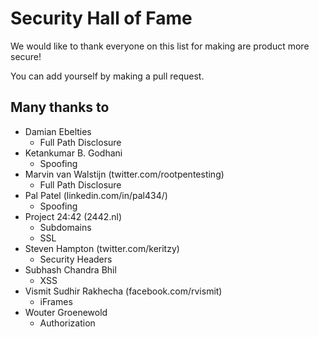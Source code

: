 # Security Hall of Fame
We would like to thank everyone on this list for making are product more secure!

You can add yourself by making a pull request.

## Many thanks to

 * Damian Ebelties
   * Full Path Disclosure
 * Ketankumar B. Godhani
   * Spoofing
 * Marvin van Walstijn (twitter.com/rootpentesting)
   * Full Path Disclosure
 * Pal Patel (linkedin.com/in/pal434/)
   * Spoofing
 * Project 24:42 (2442.nl)
   * Subdomains
   * SSL
 * Steven Hampton (twitter.com/keritzy)
   * Security Headers
 * Subhash Chandra Bhil
   * XSS
 * Vismit Sudhir Rakhecha (facebook.com/rvismit)
   * iFrames
 * Wouter Groenewold
   * Authorization
